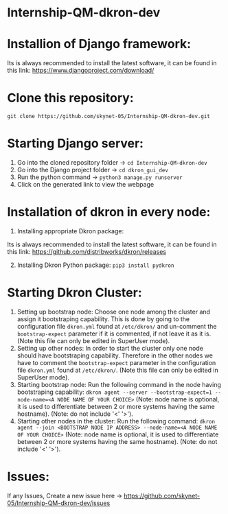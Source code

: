 # Internship-QM-dkron-dev

# Installion of Django framework:

Its is always recommended to install the latest software, it can be found in this link: https://www.djangoproject.com/download/

# Clone this repository:

`git clone https://github.com/skynet-05/Internship-QM-dkron-dev.git`

# Starting Django server:

1. Go into the cloned repository folder -> `cd Internship-QM-dkron-dev`
2. Go into the Django project folder -> `cd dkron_gui_dev`
3. Run the python command -> `python3 manage.py runserver`
4. Click on the generated link to view the webpage

# Installation of dkron in every node:

1. Installing appropriate Dkron package: 

Its is always recommended to install the latest software, it can be found in this link: https://github.com/distribworks/dkron/releases

2. Installing Dkron Python package: `pip3 install pydkron`

# Starting Dkron Cluster:

1. Setting up bootstrap node: Choose one node among the cluster and assign it bootstraping capability. This is done by going to the configuration file `dkron.yml` found at `/etc/dkron/` and un-comment the `bootstrap-expect` parameter if it is commented, if not leave it as it is. (Note this file can only be edited in SuperUser mode).
2. Setting up other nodes: In order to start the cluster only one node should have bootstraping capability. Therefore in the other nodes we have to comment the `bootstrap-expect` parameter in the configuration file `dkron.yml` found at `/etc/dkron/`. (Note this file can only be edited in SuperUser mode).
3. Starting bootstrap node: Run the following command in the node having bootstraping capability: `dkron agent --server --bootstrap-expect=1 --node-name=<A NODE NAME OF YOUR CHOICE>` (Note: node name is optional, it is used to differentiate between 2 or more systems having the same hostname). (Note: do not include '<' '>').
4. Starting other nodes in the cluster: Run the following command: `dkron agent --join <BOOTSTRAP NODE IP ADDRESS> --node-name=<A NODE NAME OF YOUR CHOICE>` (Note: node name is optional, it is used to differentiate between 2 or more systems having the same hostname). (Note: do not include '<' '>').


# Issues:

If any Issues, Create a new issue here -> https://github.com/skynet-05/Internship-QM-dkron-dev/issues

